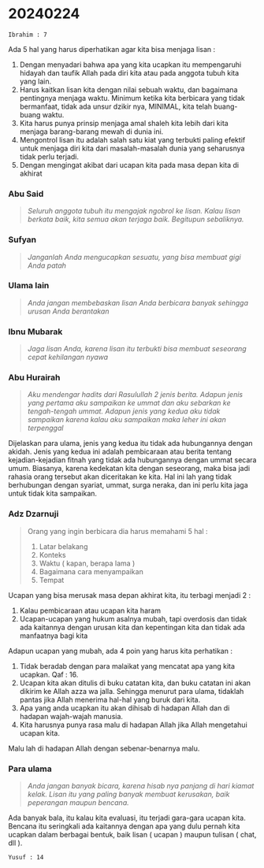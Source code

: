 # 20240224

```
Ibrahim : 7
```

Ada 5 hal yang harus diperhatikan agar kita bisa menjaga lisan :
1. Dengan menyadari bahwa apa yang kita ucapkan itu mempengaruhi hidayah dan taufik Allah pada diri kita atau pada anggota tubuh kita yang lain.
2. Harus kaitkan lisan kita dengan nilai sebuah waktu, dan bagaimana pentingnya menjaga waktu. Minimum ketika kita berbicara yang tidak bermanfaat, tidak ada unsur dzikir nya, MINIMAL, kita telah buang-buang waktu.
3. Kita harus punya prinsip menjaga amal shaleh kita lebih dari kita menjaga barang-barang mewah di dunia ini.
4. Mengontrol lisan itu adalah salah satu kiat yang terbukti paling efektif untuk menjaga diri kita dari masalah-masalah dunia yang seharusnya tidak perlu terjadi.
5. Dengan mengingat akibat dari ucapan kita pada masa depan kita di akhirat

### Abu Said
>_Seluruh anggota tubuh itu mengajak ngobrol ke lisan. Kalau lisan berkata baik, kita semua akan terjaga baik. Begitupun sebaliknya._

### Sufyan
>_Janganlah Anda mengucapkan sesuatu, yang bisa membuat gigi Anda patah_

### Ulama lain
>_Anda jangan membebaskan lisan Anda berbicara banyak sehingga urusan Anda berantakan_

### Ibnu Mubarak
>_Jaga lisan Anda, karena lisan itu terbukti bisa membuat seseorang cepat kehilangan nyawa_

### Abu Hurairah
>_Aku mendengar hadits dari Rasulullah 2 jenis berita. Adapun jenis yang pertama aku sampaikan ke ummat dan aku sebarkan ke tengah-tengah ummat. Adapun jenis yang kedua aku tidak sampaikan karena kalau aku sampaikan maka leher ini akan terpenggal_

Dijelaskan para ulama, jenis yang kedua itu tidak ada hubungannya dengan akidah. Jenis yang kedua ini adalah pembicaraan atau berita tentang kejadian-kejadian fitnah yang tidak ada hubungannya dengan ummat secara umum. Biasanya, karena kedekatan kita dengan seseorang, maka bisa jadi rahasia orang tersebut akan diceritakan ke kita. Hal ini lah yang tidak berhubungan dengan syariat, ummat, surga neraka, dan ini perlu kita jaga untuk tidak kita sampaikan.

### Adz Dzarnuji
>Orang yang ingin berbicara dia harus memahami 5 hal :
>1. Latar belakang
>2. Konteks
>3. Waktu ( kapan, berapa lama )
>4. Bagaimana cara menyampaikan
>5. Tempat

Ucapan yang bisa merusak masa depan akhirat kita, itu terbagi menjadi 2 :
1. Kalau pembicaraan atau ucapan kita haram
2. Ucapan-ucapan yang hukum asalnya mubah, tapi overdosis dan tidak ada kaitannya dengan urusan kita dan kepentingan kita dan tidak ada manfaatnya bagi kita

Adapun ucapan yang mubah, ada 4 poin yang harus kita perhatikan :
1. Tidak beradab dengan para malaikat yang mencatat apa yang kita ucapkan. Qaf : 16.
2. Ucapan kita akan ditulis di buku catatan kita, dan buku catatan ini akan dikirim ke Allah azza wa jalla. Sehingga menurut para ulama, tidaklah pantas jika Allah menerima hal-hal yang buruk dari kita.
3. Apa yang anda ucapkan itu akan dihisab di hadapan Allah dan di hadapan wajah-wajah manusia.
4. Kita harusnya punya rasa malu di hadapan Allah jika Allah mengetahui ucapan kita.

Malu lah di hadapan Allah dengan sebenar-benarnya malu.

### Para ulama
>_Anda jangan banyak bicara, karena hisab nya panjang di hari kiamat kelak. Lisan itu yang paling banyak membuat kerusakan, baik peperangan maupun bencana._

Ada banyak bala, itu kalau kita evaluasi, itu terjadi gara-gara ucapan kita. Bencana itu seringkali ada kaitannya dengan apa yang dulu pernah kita ucapkan dalam berbagai bentuk, baik lisan ( ucapan ) maupun tulisan ( chat, dll ).

```
Yusuf : 14
```

